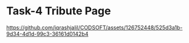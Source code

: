 <h1>Task-4 Tribute Page</h1>

https://github.com/iqrashjalil/CODSOFT/assets/126752448/525d3a1b-9d34-4d1d-99c3-36161d0142b4

